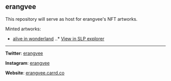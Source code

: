## erangvee
This repository will serve as host for erangvee's NFT artworks.

Minted artworks:
- [alive in wonderland](https://www.juungle.net/#/assets/2a0f3efd8bd56125084dbe34d8f9dcafdf4032626d8169dada38af2194ea76b3)
..* [View in SLP explorer](https://simpleledger.info/#token/2a0f3efd8bd56125084dbe34d8f9dcafdf4032626d8169dada38af2194ea76b3)

---

**Twitter**: [erangvee](https://twitter.com/erangvee)

**Instagram**: [erangvee](https://www.instagram.com/erangvee/)

**Website**: [erangvee.carrd.co](https://erangvee.carrd.co/)


 
